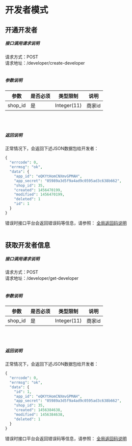 # 开发者模式
## __开通开发者__
##### 接口调用请求说明
请求方式：POST
<br  />
请求地址：/developer/create-developer
<br  /><br  />
##### 参数说明
| 参数 | 是否必须 | 类型限制 | 说明 |
| -- | -- | -- | -- |
| shop_id | 是 | Integer(11) | 商家id |
<br  /><br  />
##### 返回说明
正常情况下，会返回下述JSON数据包给开发者：
```php
{
  "errcode": 0,
  "errmsg": "ok",
  "data": {
    "app_id": "eQKYtHomCNXmvGPMAH",
    "app_secret": "05989a3d5f9a4ad9c0595ad3c638b662",
    "shop_id": 35,
    "created": 1456470199,
    "modified": 1456470199,
    "deleted": 1
    "id": 1
  }
}
```
错误时接口平台会返回错误码等信息，请参照：
[全局返回码说明](/error-code.html)
<br  /><br  />



## __获取开发者信息__
##### 接口调用请求说明
请求方式：POST
<br  />
请求地址：/developer/get-developer
<br  /><br  />
##### 参数说明
| 参数 | 是否必须 | 类型限制 | 说明 |
| -- | -- | -- | -- |
| shop_id | 是 | Integer(11) | 商家id |
<br  /><br  />
##### 返回说明
正常情况下，会返回下述JSON数据包给开发者：
```php
{
  "errcode": 0,
  "errmsg": "ok",
  "data": {
    "id": 1,
    "app_id": "eQKYtHomCNXmvGPMAH",
    "app_secret": "05989a3d5f9a4ad9c0595ad3c638b662",
    "shop_id": 35,
    "created": 1456384638,
    "modified": 1456384638,
    "deleted": 1
  }
}
```
错误时接口平台会返回错误码等信息，请参照：
[全局返回码说明](/error-code.html)
<br  /><br  />
